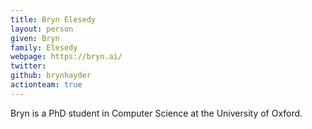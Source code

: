 ```yaml
---
title: Bryn Elesedy
layout: person
given: Bryn
family: Elesedy
webpage: https://bryn.ai/
twitter: 
github: brynhayder
actionteam: true
---
```


Bryn is a PhD student in Computer Science at the University of Oxford.

